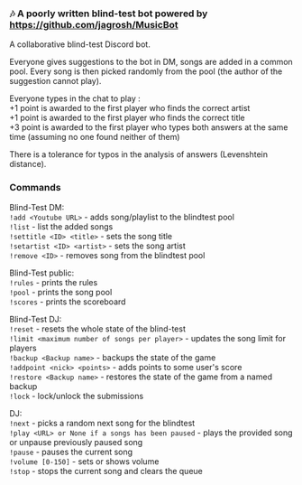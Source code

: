 ### 🎶 A poorly written blind-test bot powered by https://github.com/jagrosh/MusicBot
A collaborative blind-test Discord bot.

Everyone gives suggestions to the bot in DM, songs are added in a common pool. Every song is then picked randomly from the pool (the author of the suggestion cannot play).

Everyone types in the chat to play :   
+1 point is awarded to the first player who finds the correct artist   
+1 point is awarded to the first player who finds the correct title   
+3 point is awarded to the first player who types both answers at the same time (assuming no one found neither of them)   

There is a tolerance for typos in the analysis of answers (Levenshtein distance).

### Commands
Blind-Test DM:   
`!add <Youtube URL>` - adds song/playlist to the blindtest pool   
`!list` - list the added songs   
`!settitle <ID> <title>` - sets the song title   
`!setartist <ID> <artist>` - sets the song artist   
`!remove <ID>` - removes song from the blindtest pool   

Blind-Test public:   
`!rules` - prints the rules   
`!pool` - prints the song pool   
`!scores` - prints the scoreboard   

Blind-Test DJ:   
`!reset` - resets the whole state of the blind-test   
`!limit <maximum number of songs per player>` - updates the song limit for players   
`!backup <Backup name>` - backups the state of the game   
`!addpoint <nick> <points>` - adds points to some user's score   
`!restore <Backup name>` - restores the state of the game from a named backup   
`!lock` - lock/unlock the submissions   

DJ:   
`!next` - picks a random next song for the blindtest   
`!play <URL> or None if a songs has been paused` - plays the provided song or unpause previously paused song   
`!pause` - pauses the current song   
`!volume [0-150]` - sets or shows volume   
`!stop` - stops the current song and clears the queue   